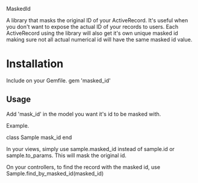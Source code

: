 MaskedId

A library that masks the original ID of your ActiveRecord. It's useful when you don't want
to expose the actual ID of your records to users. Each ActiveRecord using the library will
also get it's own unique masked id making sure not all actual numerical id will have 
the same masked id value.


# Installation

Include on your Gemfile. 
gem 'masked_id'


## Usage
  Add 'mask_id' in the model you want it's id to be masked with.

  Example.

  class Sample
    mask_id
  end
   

  In your views, simply use sample.masked_id instead of sample.id or sample.to_params.
  This will mask the original id.

  On your controllers, to find the record with the masked id, use Sample.find_by_masked_id(masked_id)


